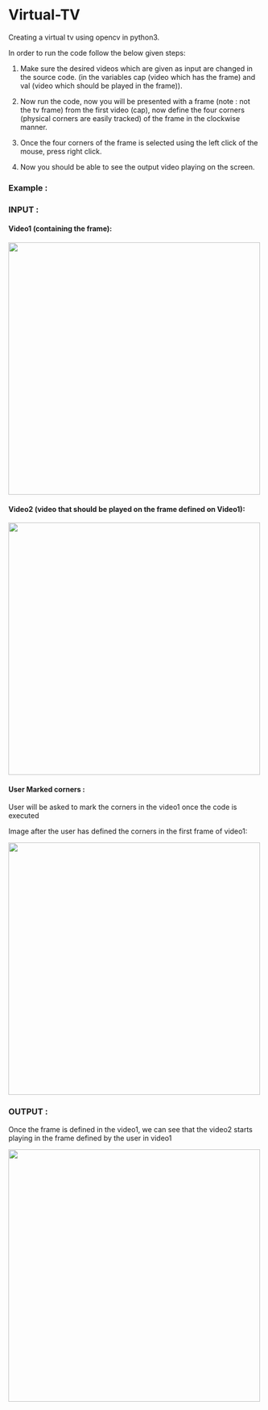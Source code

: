 # Virtual-TV
Creating a virtual tv using opencv in python3.

In order to run the code follow the below given steps:

1) Make sure the desired videos which are given as input are changed in the
   source code. (in the variables cap (video which has the frame) and val (video which should be played in the frame)).

2) Now run the code, now you will be presented with a frame (note : not the tv frame) from the first video (cap), 
   now define the four corners (physical corners are easily tracked) of the frame in the clockwise manner.

3) Once the four corners of the frame is selected using the left click of the mouse, press right click.

4) Now you should be able to see the output video playing on the screen.

### Example : 

### INPUT : 

#### Video1 (containing the frame):
<img src="https://user-images.githubusercontent.com/70062653/146636173-0573e8f2-5897-49b4-b7fa-8d28ad13e550.png" width="500">

#### Video2 (video that should be played on the frame defined on Video1):
<img src="https://user-images.githubusercontent.com/70062653/146636223-e4a68864-e14c-4b7b-a0e2-6e05352bc783.png" width="500">

#### User Marked corners :
User will be asked to mark the corners in the video1 once the code is executed

Image after the user has defined the corners in the first frame of video1:

<img src="https://user-images.githubusercontent.com/70062653/146636262-c1ac0d71-c6aa-4cd3-bbcb-7a8b0ce22daa.png" width="500">

### OUTPUT :
Once the frame is defined in the video1, we can see that the video2 starts playing in the frame defined by the user in video1

<img src="https://user-images.githubusercontent.com/70062653/146636349-3833f426-b3fd-4a7c-9b79-0b74fabca0d1.png" width="500">

